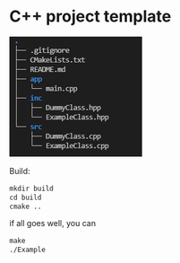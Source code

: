 # C++ project template

![files and structure](img/files.png?raw=true "Structure")

Build:
```
mkdir build
cd build
cmake ..
```
if all goes well, you can
```
make
./Example
```